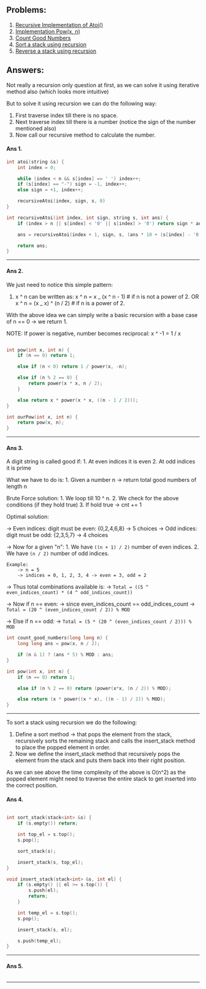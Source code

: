 ## Problems:

1. [Recursive Implementation of Atoi()](#ans-1)
2. [Implementation Pow(x, n)](#ans-2)
3. [Count Good Numbers](#ans-3)
4. [Sort a stack using recursion](#ans-4)
5. [Reverse a stack using recursion](#ans-5)

## Answers:

Not really a recursion only question at first, as we can solve it using
iterative method also (which looks more intuitive)

But to solve it using recursion we can do the following way:

1. First traverse index till there is no space.
2. Next traverse index till there is a number (notice the sign of the number mentioned also)
3. Now call our recursive method to calculate the number.

#### Ans 1.

```cpp
int atoi(string &s) {
    int index = 0;

    while (index < n && s[index] == ' ') index++;
    if (s[index] == "-") sign = -1, index++;
    else sign = +1, index++;

    recursiveAtoi(index, sign, s, 0)
}

int recursiveAtoi(int index, int sign, string s, int ans) {
    if (index > n || s[index] < '0' || s[index] > '0') return sign * ans;

    ans = recursiveAtoi(index + 1, sign, s, (ans * 10 + (s[index] - '0')));

    return ans;
}

```

---

#### Ans 2.

We just need to notice this simple pattern:

1. x ^ n can be written as:
   x ^ n = x _ (x ^ n - 1) # if n is not a power of 2.
   OR
   x ^ n = (x _ x) ^ (n / 2) # if n is a power of 2.

With the above idea we can simply write a basic recursion with a base case
of n == 0 -> we return 1.

NOTE: If power is negative, number becomes reciprocal:
x ^ -1 = 1 / x

```cpp

int pow(int x, int n) {
    if (n == 0) return 1;

    else if (n < 0) return 1 / power(x, -n);

    else if (n % 2 == 0) {
        return power(x * x, n / 2);
    }

    else return x * power(x * x, ((n - 1 / 2)));
}

int ourPow(int x, int n) {
    return pow(x, n);
}

```

---

#### Ans 3.

A digit string is called good if: 1. At even indices it is even 2. At odd indices it is prime

What we have to do is: 1. Given a number n -> return total good numbers of length n

Brute Force solution: 1. We loop till 10 ^ n. 2. We check for the above conditions (if they hold true) 3. If hold true -> cnt += 1

Optimal solution:

-> Even indices: digit must be even: {0,2,4,6,8} -> 5 choices
-> Odd indices: digit must be odd: {2,3,5,7} -> 4 choices

-> Now for a given "n": 1. We have `((n + 1) / 2)` number of even indices. 2. We have `(n / 2)` number of odd indices.

    Example:
        -> n = 5
        -> indices = 0, 1, 2, 3, 4 -> even = 3, odd = 2

-> Thus total combinations available is:
-> `Total = ((5 ^ even_indices_count) * (4 ^ odd_indices_count))`

-> Now if n == even:
-> since even_indices_count == odd_indices_count
-> `Total = (20 ^ (even_indices_count / 2)) % MOD`

-> Else if n == odd:
-> `Total = (5 * (20 ^ (even_indices_count / 2))) % MOD`

```cpp
int count_good_numbers(long long n) {
    long long ans = pow(x, n / 2);

    if (n & 1) ? (ans * 5) % MOD : ans;
}

int pow(int x, int n) {
    if (n == 0) return 1;

    else if (n % 2 == 0) return (power(x*x, (n / 2)) % MOD);

    else return (x * power((x * x), ((n - 1) / 2)) % MOD);
}

```

---

To sort a stack using recursion we do the following:

1. Define a sort method -> that pops the element from the stack, recursively sorts the remaining stack and calls the insert_stack method to place the popped element in order.
2. Now we define the insert_stack method that recursively pops the element from the stack and puts them back into their right position.

As we can see above the time complexity of the above is O(n^2) as the popped element might need to traverse the entire stack to get inserted into the correct position.

#### Ans 4.

```cpp

int sort_stack(stack<int> &s) {
    if (s.empty()) return;

    int top_el = s.top();
    s.pop();

    sort_stack(s);

    insert_stack(s, top_el);
}

void insert_stack(stack<int> &s, int el) {
    if (s.empty() || el >= s.top()) {
        s.push(el);
        return;
    }

    int temp_el = s.top();
    s.pop();

    insert_stack(s, el);

    s.push(temp_el);
}
```

---

#### Ans 5.

```

```

---
